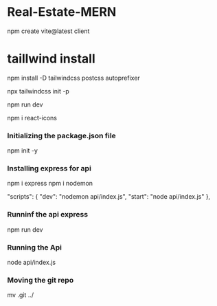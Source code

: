 # Real-Estate-MERN

npm create vite@latest client 

# taillwind install
npm install -D tailwindcss postcss autoprefixer

npx tailwindcss init -p

npm run dev

npm i react-icons

### Initializing the package.json file
npm init -y

### Installing express for api
npm i express
npm i nodemon

"scripts": {
    "dev": "nodemon api/index.js",
    "start": "node api/index.js"
},

### Runninf the api express
npm run dev

### Running the Api
node api/index.js

### Moving the git repo
mv .git ../